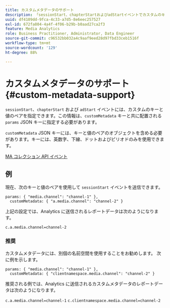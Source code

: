 ```yaml
---
title: カスタムメタデータのサポート
description: 「sessionStart、chapterStartおよびadStartイベントでカスタムのキーと値のペアを提供する方法を説明します。」
uuid: df4109dd-9fca-4c33-a7d5-8e6eec257527
exl-id: 672fa804-4a4f-4f06-b29b-b0aad27ca2f3
feature: Media Analytics
role: Business Practitioner, Administrator, Data Engineer
source-git-commit: c96532bb032a4c9aaf9eed28d97fbd33ceb1516f
workflow-type: tm+mt
source-wordcount: '129'
ht-degree: 88%

---
```


# カスタムメタデータのサポート{#custom-metadata-support}

`sessionStart`、`chapterStart` および `adStart` イベントには、カスタムのキーと値のペアを指定できます。この情報は、`customMetadata` キーと共に配置される `params` JSON キーに指定する必要があります。

`customMetadata` JSON キーには、キーと値のペアのオブジェクトを含める必要があります。キーには、英数字、下線、ドットおよびピリオドのみを使用できます。

[MA コレクション API イベント](/help/media-collection-api/mc-api-ref/mc-api-events-req.md)

## 例

現在、次のキーと値のペアを使用して `sessionStart` イベントを送信できます。

```
params: { "media.channel": "channel-1" },
  customMetadata: { "a.media.channel": "channel-2" }
```

上記の設定では、Analytics に送信されるレポートデータは次のようになります。

`c.a.media.channel=channel-2`

### 推奨

カスタムメタデータには、別個の名前空間を使用することをお勧めします。 次に例を示します。

```
params: { "media.channel": "channel-1" },
  customMetadata: { "clientnamespace.media.channel": "channel-2" }
```

推奨される例では、Analytics に送信されるカスタムメタデータのレポートデータは次のようになります。

`c.a.media.channel=channel-1`
`c.clientnamespace.media.channel=channel-2`
